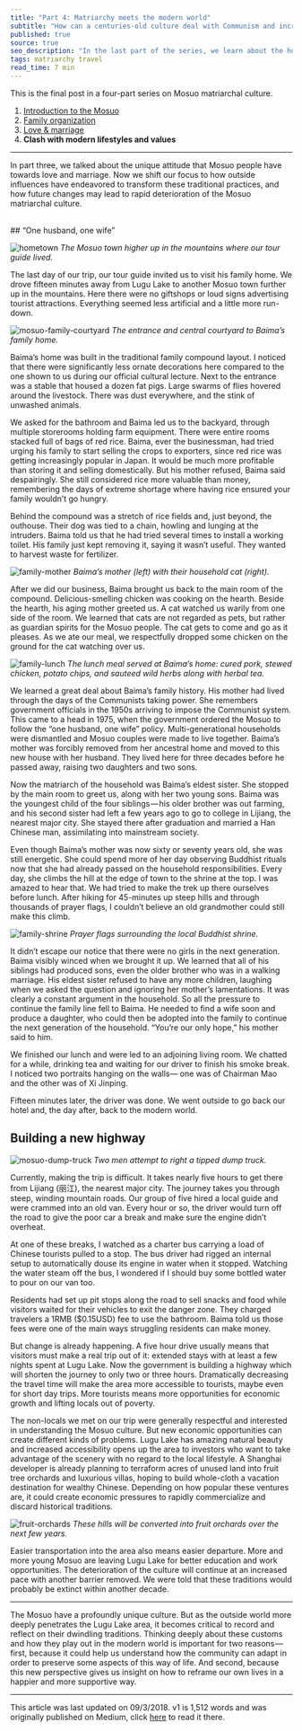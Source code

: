 ```yaml
---
title: "Part 4: Matriarchy meets the modern world"
subtitle: "How can a centuries-old culture deal with Communism and increasing exposure to the modern world?"
published: true
source: true
seo_description: "In the last part of the series, we learn about the how exposure to modern culture is impacting the Mosuo, a matriarchal ethnic minority."
tags: matriarchy travel
read_time: 7 min
---
```


This is the final post in a four-part series on Mosuo matriarchal culture. 
1. [Introduction to the Mosuo](/blog/2018/09/03/womens-world-pt-1/)
2. [Family organization](/blog/2018/09/03/womens-world-pt-2/)
3. [Love & marriage](/blog/2018/09/03/womens-world-pt-3/)
4. __Clash with modern lifestyles and values__

<hr class="section-divider" />

In part three, we talked about the unique attitude that Mosuo people have towards love and marriage. Now we shift our focus to how outside influences have endeavored to transform these traditional practices, and how future changes may lead to rapid deterioration of the Mosuo matriarchal culture.

<br>
## “One husband, one wife”

![hometown](/assets/img/posts/mosuo/hometown.jpeg)
*The Mosuo town higher up in the mountains where our tour guide lived.*

The last day of our trip, our tour guide invited us to visit his family home. We drove fifteen minutes away from Lugu Lake to another Mosuo town further up in the mountains. Here there were no giftshops or loud signs advertising tourist attractions. Everything seemed less artificial and a little more run-down.

<div class="float-left">
    <img src="/assets/img/posts/mosuo/family-courtyard.jpeg" alt="mosuo-family-courtyard">
    <em>The entrance and central courtyard to Baima’s family home.</em>
</div>

Baima’s home was built in the traditional family compound layout. I noticed that there were significantly less ornate decorations here compared to the one shown to us during our official cultural lecture. Next to the entrance was a stable that housed a dozen fat pigs. Large swarms of flies hovered around the livestock. There was dust everywhere, and the stink of unwashed animals.

We asked for the bathroom and Baima led us to the backyard, through multiple storerooms holding farm equipment. There were entire rooms stacked full of bags of red rice. Baima, ever the businessman, had tried urging his family to start selling the crops to exporters, since red rice was getting increasingly popular in Japan. It would be much more profitable than storing it and selling domestically. But his mother refused, Baima said despairingly. She still considered rice more valuable than money, remembering the days of extreme shortage where having rice ensured your family wouldn’t go hungry.

Behind the compound was a stretch of rice fields and, just beyond, the outhouse. Their dog was tied to a chain, howling and lunging at the intruders. Baima told us that he had tried several times to install a working toilet. His family just kept removing it, saying it wasn’t useful. They wanted to harvest waste for fertilizer.

![family-mother](/assets/img/posts/mosuo/family-mother.jpeg)
*Baima’s mother (left) with their household cat (right).*

After we did our business, Baima brought us back to the main room of the compound. Delicious-smelling chicken was cooking on the hearth. Beside the hearth, his aging mother greeted us. A cat watched us warily from one side of the room. We learned that cats are not regarded as pets, but rather as guardian spirits for the Mosuo people. The cat gets to come and go as it pleases. As we ate our meal, we respectfully dropped some chicken on the ground for the cat watching over us.

![family-lunch](/assets/img/posts/mosuo/family-lunch.jpeg)
*The lunch meal served at Baima’s home: cured pork, stewed chicken, potato chips, and sauteed wild herbs along with herbal tea.*

We learned a great deal about Baima’s family history. His mother had lived through the days of the Communists taking power. She remembers government officials in the 1950s arriving to impose the Communist system. This came to a head in 1975, when the government ordered the Mosuo to follow the “one husband, one wife” policy. Multi-generational households were dismantled and Mosuo couples were made to live together. Baima’s mother was forcibly removed from her ancestral home and moved to this new house with her husband. They lived here for three decades before he passed away, raising two daughters and two sons.

Now the matriarch of the household was Baima’s eldest sister. She stopped by the main room to greet us, along with her two young sons. Baima was the youngest child of the four siblings — his older brother was out farming, and his second sister had left a few years ago to go to college in Lijiang, the nearest major city. She stayed there after graduation and married a Han Chinese man, assimilating into mainstream society.

Even though Baima’s mother was now sixty or seventy years old, she was still energetic. She could spend more of her day observing Buddhist rituals now that she had already passed on the household responsibilities. Every day, she climbs the hill at the edge of town to the shrine at the top. I was amazed to hear that. We had tried to make the trek up there ourselves before lunch. After hiking for 45-minutes up steep hills and through thousands of prayer flags, I couldn’t believe an old grandmother could still make this climb.

![family-shrine](/assets/img/posts/mosuo/family-shrine.jpeg)
*Prayer flags surrounding the local Buddhist shrine.*

It didn’t escape our notice that there were no girls in the next generation. Baima visibly winced when we brought it up. We learned that all of his siblings had produced sons, even the older brother who was in a walking marriage. His eldest sister refused to have any more children, laughing when we asked the question and ignoring her mother’s lamentations. It was clearly a constant argument in the household. So all the pressure to continue the family line fell to Baima. He needed to find a wife soon and produce a daughter, who could then be adopted into the family to continue the next generation of the household. “You’re our only hope,” his mother said to him.

We finished our lunch and were led to an adjoining living room. We chatted for a while, drinking tea and waiting for our driver to finish his smoke break. I noticed two portraits hanging on the walls— one was of Chairman Mao and the other was of Xi Jinping.

Fifteen minutes later, the driver was done. We went outside to go back our hotel and, the day after, back to the modern world.

## Building a new highway

<div class="float-left">
    <img src="/assets/img/posts/mosuo/dump-truck.jpeg" alt="mosuo-dump-truck">
    <em>Two men attempt to right a tipped dump truck.</em>
</div>

Currently, making the trip is difficult. It takes nearly five hours to get there from Lijiang (丽江), the nearest major city. The journey takes you through steep, winding mountain roads. Our group of five hired a local guide and were crammed into an old van. Every hour or so, the driver would turn off the road to give the poor car a break and make sure the engine didn’t overheat.

At one of these breaks, I watched as a charter bus carrying a load of Chinese tourists pulled to a stop. The bus driver had rigged an internal setup to automatically douse its engine in water when it stopped. Watching the water steam off the bus, I wondered if I should buy some bottled water to pour on our van too.

Residents had set up pit stops along the road to sell snacks and food while visitors waited for their vehicles to exit the danger zone. They charged travelers a 1RMB ($0.15USD) fee to use the bathroom. Baima told us those fees were one of the main ways struggling residents can make money.

But change is already happening. A five hour drive usually means that visitors must make a real trip out of it: extended stays with at least a few nights spent at Lugu Lake. Now the government is building a highway which will shorten the journey to only two or three hours. Dramatically decreasing the travel time will make the area more accessible to tourists, maybe even for short day trips. More tourists means more opportunities for economic growth and lifting locals out of poverty.

The non-locals we met on our trip were generally respectful and interested in understanding the Mosuo culture. But new economic opportunities can create different kinds of problems. Lugu Lake has amazing natural beauty and increased accessibility opens up the area to investors who want to take advantage of the scenery with no regard to the local lifestyle. A Shanghai developer is already planning to terraform acres of unused land into fruit tree orchards and luxurious villas, hoping to build whole-cloth a vacation destination for wealthy Chinese. Depending on how popular these ventures are, it could create economic pressures to rapidly commercialize and discard historical traditions.

![fruit-orchards](/assets/img/posts/mosuo/fruit-orchards.jpeg)
*These hills will be converted into fruit orchards over the next few years.*

Easier transportation into the area also means easier departure. More and more young Mosuo are leaving Lugu Lake for better education and work opportunities. The deterioration of the culture will continue at an increased pace with another barrier removed. We were told that these traditions would probably be extinct within another decade.

<hr class="section-divider" />

The Mosuo have a profoundly unique culture. But as the outside world more deeply penetrates the Lugu Lake area, it becomes critical to record and reflect on their dwindling traditions. Thinking deeply about these customs and how they play out in the modern world is important for two reasons — first, because it could help us understand how the community can adapt in order to preserve some aspects of this way of life. And second, because this new perspective gives us insight on how to reframe our own lives in a happier and more supportive way.

<hr class="section-divider" />

<footer><p>This article was last updated on 09/3/2018. v1 is 1,512 words and was originally published on Medium, click <a href="https://medium.com/@vivqu/matriarchy-meets-the-modern-world-d44888f0ee19" target="_blank">here</a> to read it there.
</p></footer>
